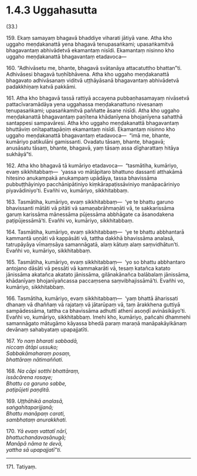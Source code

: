 

# 1.4.3 Uggahasutta




(33.)

159\. Ekaṃ samayaṃ bhagavā bhaddiye viharati jātiyā vane. Atha kho uggaho meṇḍakanattā yena bhagavā tenupasaṅkami; upasaṅkamitvā bhagavantaṃ abhivādetvā ekamantaṃ nisīdi. Ekamantaṃ nisinno kho uggaho meṇḍakanattā bhagavantaṃ etadavoca—

160\. “Adhivāsetu me, bhante, bhagavā svātanāya attacatuttho bhattan”ti. Adhivāsesi bhagavā tuṇhībhāvena. Atha kho uggaho meṇḍakanattā bhagavato adhivāsanaṃ viditvā uṭṭhāyāsanā bhagavantaṃ abhivādetvā padakkhiṇaṃ katvā pakkāmi.

161\. Atha kho bhagavā tassā rattiyā accayena pubbaṇhasamayaṃ nivāsetvā pattacīvaramādāya yena uggahassa meṇḍakanattuno nivesanaṃ tenupasaṅkami; upasaṅkamitvā paññatte āsane nisīdi. Atha kho uggaho meṇḍakanattā bhagavantaṃ paṇītena khādanīyena bhojanīyena sahatthā santappesi sampavāresi. Atha kho uggaho meṇḍakanattā bhagavantaṃ bhuttāviṃ onītapattapāṇiṃ ekamantaṃ nisīdi. Ekamantaṃ nisinno kho uggaho meṇḍakanattā bhagavantaṃ etadavoca—  “imā me, bhante, kumāriyo patikulāni gamissanti. Ovadatu tāsaṃ, bhante, bhagavā; anusāsatu tāsaṃ, bhante, bhagavā, yaṃ tāsaṃ assa dīgharattaṃ hitāya sukhāyā”ti.

162\. Atha kho bhagavā tā kumāriyo etadavoca—  “tasmātiha, kumāriyo, evaṃ sikkhitabbaṃ—  ‘yassa vo mātāpitaro bhattuno dassanti atthakāmā hitesino anukampakā anukampaṃ upādāya, tassa bhavissāma pubbuṭṭhāyiniyo pacchānipātiniyo kiṃkārapaṭissāviniyo manāpacāriniyo piyavādiniyo’ti. Evañhi vo, kumāriyo, sikkhitabbaṃ.

163\. Tasmātiha, kumāriyo, evaṃ sikkhitabbaṃ—  ‘ye te bhattu garuno bhavissanti mātāti vā pitāti vā samaṇabrāhmaṇāti vā, te sakkarissāma garuṃ karissāma mānessāma pūjessāma abbhāgate ca āsanodakena paṭipūjessāmā’ti. Evañhi vo, kumāriyo, sikkhitabbaṃ.

164\. Tasmātiha, kumāriyo, evaṃ sikkhitabbaṃ—  ‘ye te bhattu abbhantarā kammantā uṇṇāti vā kappāsāti vā, tattha dakkhā bhavissāma analasā, tatrupāyāya vīmaṃsāya samannāgatā, alaṃ kātuṃ alaṃ saṃvidhātun’ti. Evañhi vo, kumāriyo, sikkhitabbaṃ.

165\. Tasmātiha, kumāriyo, evaṃ sikkhitabbaṃ—  ‘yo so bhattu abbhantaro antojano dāsāti vā pessāti vā kammakarāti vā, tesaṃ katañca katato jānissāma akatañca akatato jānissāma, gilānakānañca balābalaṃ jānissāma, khādanīyaṃ bhojanīyañcassa paccaṃsena saṃvibhajissāmā’ti. Evañhi vo, kumāriyo, sikkhitabbaṃ.

166\. Tasmātiha, kumāriyo, evaṃ sikkhitabbaṃ—  ‘yaṃ bhattā āharissati dhanaṃ vā dhaññaṃ vā rajataṃ vā jātarūpaṃ vā, taṃ ārakkhena guttiyā sampādessāma, tattha ca bhavissāma adhuttī athenī asoṇḍī avināsikāyo’ti. Evañhi vo, kumāriyo, sikkhitabbaṃ. Imehi kho, kumāriyo, pañcahi dhammehi samannāgato mātugāmo kāyassa bhedā paraṃ maraṇā manāpakāyikānaṃ devānaṃ sahabyataṃ upapajjatīti.

167\. _Yo naṃ bharati sabbadā,_  
_niccaṃ ātāpi ussuko;_  
_Sabbakāmaharaṃ posaṃ,_  
_bhattāraṃ nātimaññati._  


168\. _Na cāpi sotthi bhattāraṃ,_  
_issācārena rosaye;_  
_Bhattu ca garuno sabbe,_  
_paṭipūjeti paṇḍitā._  


169\. _Uṭṭhāhikā analasā,_  
_saṅgahitaparijjanā;_  
_Bhattu manāpaṃ carati,_  
_sambhataṃ anurakkhati._  


170\. _Yā evaṃ vattatī nārī,_  
_bhattuchandavasānugā;_  
_Manāpā nāma te devā,_  
_yattha sā upapajjatī”ti._  


---

171\. Tatiyaṃ.





